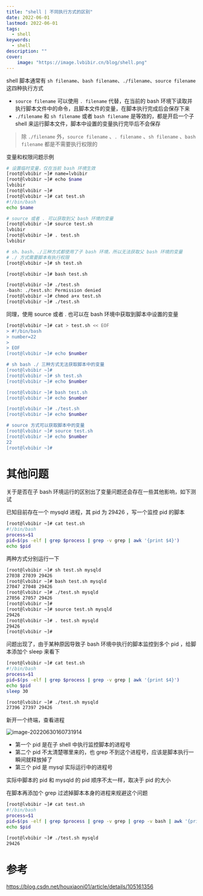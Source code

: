 ```yaml
---
title: "shell | 不同执行方式的区别" 
date: 2022-06-01
lastmod: 2022-06-01
tags: 
  - shell
keywords:
  - shell
description: "" 
cover:
    image: "https://image.lvbibir.cn/blog/shell.png" 
---
```


shell 脚本通常有 `sh filename`、`bash filename`、`./filename`、`source filename` 这四种执行方式

- `source filename` 可以使用 `. filename` 代替，在当前的 bash 环境下读取并执行脚本文件中的命令，且脚本文件的变量，在脚本执行完成后会保存下来
- `./filename` 和 `sh filename` 或者 `bash filename` 是等效的，都是开启一个子 shell 来运行脚本文件，脚本中设置的变量执行完毕后不会保存

> 除 `./filename` 外，`source filename` 、`. filename` 、`sh filename` 、`bash filename` 都是不需要执行权限的

变量和权限问题示例

```bash
# 设置临时变量，仅在当前 bash 环境生效
[root@lvbibir ~]# name=lvbibir
[root@lvbibir ~]# echo $name
lvbibir
[root@lvbibir ~]#
[root@lvbibir ~]# cat test.sh
#!/bin/bash
echo $name

# source 或者 . 可以获取到父 bash 环境的变量
[root@lvbibir ~]# source test.sh
lvbibir
[root@lvbibir ~]# . test.sh
lvbibir

# sh、bash、./三种方式都使用了子 bash 环境，所以无法获取父 bash 环境的变量
# ./ 方式需要脚本有执行权限
[root@lvbibir ~]# sh test.sh

[root@lvbibir ~]# bash test.sh

[root@lvbibir ~]# ./test.sh
-bash: ./test.sh: Permission denied
[root@lvbibir ~]# chmod a+x test.sh
[root@lvbibir ~]# ./test.sh

```

同理，使用 source 或者 . 也可以在 bash 环境中获取到脚本中设置的变量

```bash
[root@lvbibir ~]# cat > test.sh << EOF
> #!/bin/bash
> number=22
>
> EOF
[root@lvbibir ~]# echo $number

# sh bash ./ 三种方式无法获取脚本中的变量
[root@lvbibir ~]#
[root@lvbibir ~]# sh test.sh
[root@lvbibir ~]# echo $number

[root@lvbibir ~]# bash test.sh
[root@lvbibir ~]# echo $number

[root@lvbibir ~]# ./test.sh
[root@lvbibir ~]# echo $number

# source 方式可以获取脚本中的变量
[root@lvbibir ~]# source test.sh
[root@lvbibir ~]# echo $number
22
[root@lvbibir ~]#
```

# 其他问题

关于是否在子 bash 环境运行的区别出了变量问题还会存在一些其他影响，如下测试

已知目前存在一个 mysqld 进程，其 pid 为 29426 ，写一个监控 pid 的脚本

```bash
[root@lvbibir ~]# cat test.sh
#!/bin/bash
process=$1
pid=$(ps -elf | grep $process | grep -v grep | awk '{print $4}')
echo $pid
```

两种方式分别运行一下

```bash
[root@lvbibir ~]# sh test.sh mysqld
27038 27039 29426
[root@lvbibir ~]# bash test.sh mysqld
27047 27048 29426
[root@lvbibir ~]# ./test.sh mysqld
27056 27057 29426
[root@lvbibir ~]#
[root@lvbibir ~]# source test.sh mysqld
29426
[root@lvbibir ~]# . test.sh mysqld
29426
[root@lvbibir ~]#
```

问题出现了，由于某种原因导致子 bash 环境中执行的脚本监控到多个 pid ，给脚本添加个 sleep 来看下

```bash
[root@lvbibir ~]# cat test.sh
#!/bin/bash
process=$1
pid=$(ps -elf | grep $process | grep -v grep | awk '{print $4}')
echo $pid
sleep 30

[root@lvbibir ~]# ./test.sh mysqld
27396 27397 29426
```

新开一个终端，查看进程

![image-20220630160731914](https://image.lvbibir.cn/blog/image-20220630160731914.png)

- 第一个 pid 是在子 shell 中执行监控脚本的进程号
- 第二个 pid 不太清楚哪里来的，也 grep 不到这个进程号，应该是脚本执行一瞬间就释放掉了
- 第三个 pid 是 mysql 实际运行中的进程号

实际中脚本的 pid 和 mysqld 的 pid 顺序不太一样，取决于 pid 的大小

在脚本再添加个 grep 过滤掉脚本本身的进程来规避这个问题

```bash
[root@lvbibir ~]# cat test.sh
#!/bin/bash
process=$1
pid=$(ps -elf | grep $process | grep -v grep | grep -v bash | awk '{print $4}')
echo $pid

[root@lvbibir ~]# ./test.sh mysqld
29426
```

# 参考

<https://blog.csdn.net/houxiaoni01/article/details/105161356>
